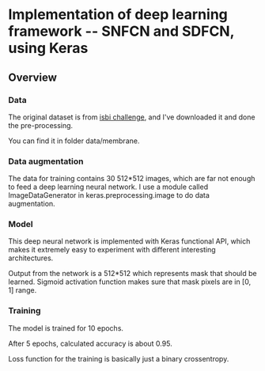 # Implementation of deep learning framework -- SNFCN and SDFCN, using Keras

## Overview

### Data

The original dataset is from [isbi challenge](http://brainiac2.mit.edu/isbi_challenge/), and I've downloaded it and done the pre-processing.

You can find it in folder data/membrane.

### Data augmentation

The data for training contains 30 512*512 images, which are far not enough to feed a deep learning neural network. 
I use a module called ImageDataGenerator in keras.preprocessing.image to do data augmentation.

### Model

This deep neural network is implemented with Keras functional API, which makes it extremely easy to experiment with different interesting architectures.

Output from the network is a 512*512 which represents mask that should be learned. Sigmoid activation function
makes sure that mask pixels are in \[0, 1\] range.

### Training

The model is trained for 10 epochs.

After 5 epochs, calculated accuracy is about 0.95.

Loss function for the training is basically just a binary crossentropy.